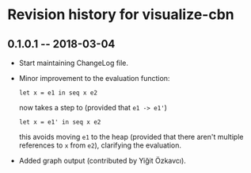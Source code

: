 # Revision history for visualize-cbn

## 0.1.0.1  -- 2018-03-04

* Start maintaining ChangeLog file.
* Minor improvement to the evaluation function:

    `let x = e1 in seq x e2`

  now takes a step to (provided that `e1 -> e1'`)

    `let x = e1' in seq x e2`

  this avoids moving `e1` to the heap  (provided that there aren't multiple
  references to `x` from `e2`), clarifying the evaluation.
* Added graph output (contributed by Yiğit Özkavcı).
